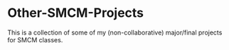 # Other-SMCM-Projects

This is a collection of some of my (non-collaborative) major/final projects for SMCM classes.
